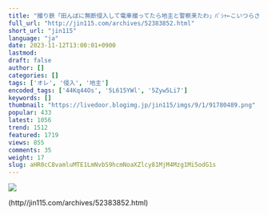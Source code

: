 ```yaml
---
title: "撮り鉄「田んぼに無断侵入して電車撮ってたら地主と警察来たわ」ﾊﾟｼｬ←こいつらさぁ・・・ "
full_url: "http://jin115.com/archives/52383852.html"
short_url: "jin115"
language: "ja"
date: 2023-11-12T13:00:01+0900
lastmod: 
draft: false
author: []
categories: []
tags: ['オレ', '侵入', '地主']
encoded_tags: ['44Kq44Os', '5L615YWl', '5Zyw5Li7']
keywords: []
thumbnail: "https://livedoor.blogimg.jp/jin115/imgs/9/1/91780489.png"
popular: 433
latest: 1056
trend: 1512
featured: 1719
views: 855
comments: 35
weight: 17
slug: aHR0cC8vamluMTE1LmNvbS9hcmNoaXZlcy81MjM4Mzg1Mi5odG1s
---
```


![](https://livedoor.blogimg.jp/jin115/imgs/9/1/91780489.png)



(http//jin115.com/archives/52383852.html)
